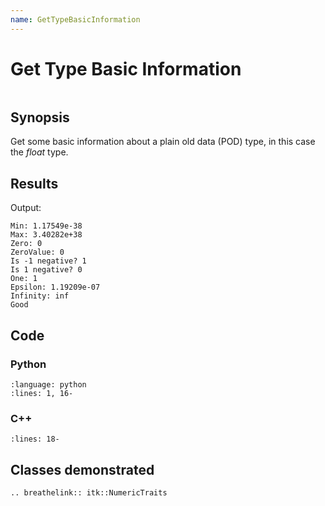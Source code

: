 ```yaml
---
name: GetTypeBasicInformation
---
```


# Get Type Basic Information

```{index} single: NumericTraits
```

## Synopsis

Get some basic information about a plain old data (POD) type, in this case the
*float* type.

## Results

Output:

```
Min: 1.17549e-38
Max: 3.40282e+38
Zero: 0
ZeroValue: 0
Is -1 negative? 1
Is 1 negative? 0
One: 1
Epsilon: 1.19209e-07
Infinity: inf
Good
```

## Code

### Python

```{literalinclude} Code.py
:language: python
:lines: 1, 16-
```

### C++

```{literalinclude} Code.cxx
:lines: 18-
```

## Classes demonstrated

```{eval-rst}
.. breathelink:: itk::NumericTraits
```
